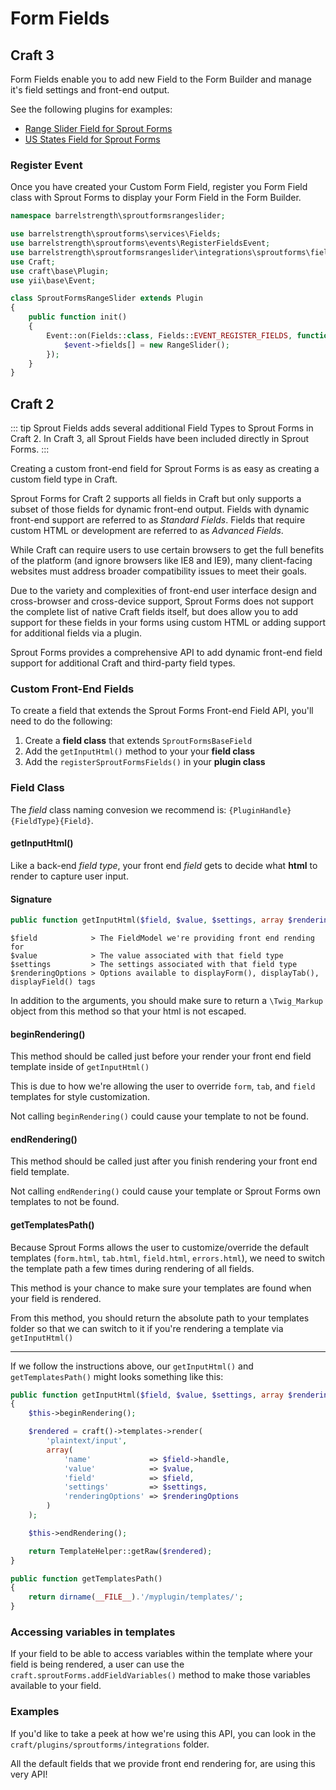 # Form Fields

## Craft 3

Form Fields enable you to add new Field to the Form Builder and manage it's field settings and front-end output.

See the following plugins for examples:

- [Range Slider Field for Sprout Forms](https://github.com/barrelstrength/craft-sprout-forms-range-slider)
- [US States Field for Sprout Forms](https://github.com/barrelstrength/craft-sprout-forms-us-states)

### Register Event

Once you have created your Custom Form Field, register you Form Field class with Sprout Forms to display your Form Field in the Form Builder.

``` php
namespace barrelstrength\sproutformsrangeslider;

use barrelstrength\sproutforms\services\Fields;
use barrelstrength\sproutforms\events\RegisterFieldsEvent;
use barrelstrength\sproutformsrangeslider\integrations\sproutforms\fields\RangeSlider;
use Craft;
use craft\base\Plugin;
use yii\base\Event;

class SproutFormsRangeSlider extends Plugin
{
    public function init()
    {
        Event::on(Fields::class, Fields::EVENT_REGISTER_FIELDS, function(RegisterFieldsEvent $event) {
            $event->fields[] = new RangeSlider();
        });
    }
}
```

## Craft 2

::: tip
Sprout Fields adds several additional Field Types to Sprout Forms in Craft 2. In Craft 3, all Sprout Fields have been included directly in Sprout Forms.
:::

Creating a custom front-end field for Sprout Forms is as easy as creating a custom field type in Craft.

Sprout Forms for Craft 2 supports all fields in Craft but only supports a subset of those fields for dynamic front-end output. Fields with dynamic front-end support are referred to as _Standard Fields_. Fields that require custom HTML or development are referred to as _Advanced Fields_.

While Craft can require users to use certain browsers to get the full benefits of the platform (and ignore browsers like IE8 and IE9), many client-facing websites must address broader compatibility issues to meet their goals.

Due to the variety and complexities of front-end user interface design and cross-browser and cross-device support, Sprout Forms does not support the complete list of native Craft fields itself, but does allow you to add support for these fields in your forms using custom HTML or adding support for additional fields via a plugin.

Sprout Forms provides a comprehensive API to add dynamic front-end field support for additional Craft and third-party field types.

### Custom Front-End Fields

To create a field that extends the Sprout Forms Front-end Field API, you'll need to do the following:

1. Create a **field class** that extends `SproutFormsBaseField`
2. Add the `getInputHtml()` method to your your **field class**
3. Add the `registerSproutFormsFields()` in your **plugin class**

### Field Class

The _field_ class naming convesion we recommend is: `{PluginHandle}{FieldType}{Field}`.

#### getInputHtml()

Like a back-end _field type_, your front end _field_ gets to decide what **html** to render to capture user input.

#### Signature
```php
public function getInputHtml($field, $value, $settings, array $renderingOptions = null)
```

```
$field            > The FieldModel we're providing front end rending for
$value            > The value associated with that field type
$settings         > The settings associated with that field type
$renderingOptions > Options available to displayForm(), displayTab(), displayField() tags
```

In addition to the arguments, you should make sure to return a `\Twig_Markup` object from this method so that your html is not escaped.

#### beginRendering()
This method should be called just before your render your front end field template inside of `getInputHtml()`

This is due to how we're allowing the user to override `form`, `tab`, and `field` templates for style customization.

Not calling `beginRendering()` could cause your template to not be found.

#### endRendering()
This method should be called just after you finish rendering your front end field template.

Not calling `endRendering()` could cause your template or Sprout Forms own templates to not be found.

#### getTemplatesPath()
Because Sprout Forms allows the user to customize/override the default templates (`form.html`, `tab.html`, `field.html`, `errors.html`), we need to switch the template path a few times during rendering of all fields.

This method is your chance to make sure your templates are found when your field is rendered.

From this method, you should return the absolute path to your templates folder so that we can switch to it if you're rendering a template via `getInputHtml()`

---

If we follow the instructions above, our `getInputHtml()` and `getTemplatesPath()` might looks something like this:

```php
public function getInputHtml($field, $value, $settings, array $renderingOptions = null)
{
    $this->beginRendering();

    $rendered = craft()->templates->render(
        'plaintext/input',
        array(
            'name'             => $field->handle,
            'value'            => $value,
            'field'            => $field,
            'settings'         => $settings,
            'renderingOptions' => $renderingOptions
        )
    );

    $this->endRendering();

    return TemplateHelper::getRaw($rendered);
}

public function getTemplatesPath()
{
    return dirname(__FILE__).'/myplugin/templates/';
}
```

### Accessing variables in templates

If your field to be able to access variables within the template where your field is being rendered, a user can use the `craft.sproutForms.addFieldVariables()` method to make those variables available to your field.

### Examples

If you'd like to take a peek at how we're using this API, you can look in the `craft/plugins/sproutforms/integrations` folder.

All the default fields that we provide front end rendering for, are using this very API!